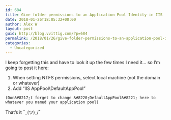 ```yaml
---
id: 684
title: Give folder permissions to an Application Pool Identity in IIS
date: 2018-01-26T18:05:32+00:00
author: Alex W
layout: post
guid: http://blog.vvittig.com/?p=684
permalink: /2018/01/26/give-folder-permissions-to-an-application-pool-identity-in-iis/
categories:
  - Uncategorized
---
```

I keep forgetting this and have to look it up the few times I need it&#8230; so I&#8217;m going to post it here:

  1. When setting NTFS permissions, select local machine (not the domain or whatever)
  2. Add &#8220;IIS AppPool\DefaultAppPool&#8221;
  
    (Don&#8217;t forget to change &#8220;DefaultAppPool&#8221; here to whatever you named your application pool)

That&#8217;s it ¯\_(ツ)_/¯

&nbsp;